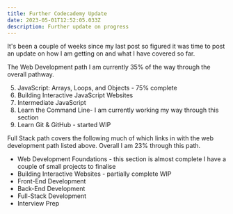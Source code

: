 ```yaml
---
title: Further Codecademy Update
date: 2023-05-01T12:52:05.033Z
description: Further update on progress
---
```

It's been a couple of weeks since my last post so figured it was time to post an update on how I am getting on and what I have covered so far.

T﻿he Web Development path I am currently 35% of the way through the overall pathway.

5. JavaScript: Arrays, Loops, and Objects - 75% complete
6. Building Interactive JavaScript Websites
7. Intermediate JavaScript
8. Learn the Command Line- I am currently working my way through this section
9. Learn Git & GitHub - started WIP

Full Stack path covers the following much of which links in with the web development path listed above. Overall I am 23% through this path. 

- Web Development Foundations - this section is almost complete I have a couple of small projects to finalise
- Building Interactive Websites - partially complete WIP
- Front-End Development
- Back-End Development
- Full-Stack Development
- Interview Prep
